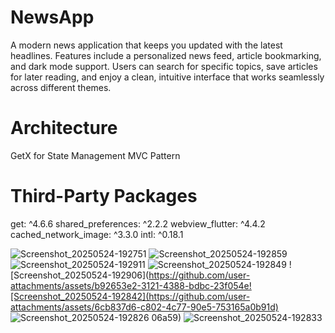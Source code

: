 # NewsApp
A modern news application that keeps you updated with the latest headlines. Features include a personalized news feed, article bookmarking, and dark mode support. Users can search for specific topics, save articles for later reading, and enjoy a clean, intuitive interface that works seamlessly across different themes.
# Architecture   
GetX for State Management
MVC Pattern
# Third-Party Packages
get: ^4.6.6
shared_preferences: ^2.2.2
webview_flutter: ^4.4.2
cached_network_image: ^3.3.0
intl: ^0.18.1

![Screenshot_20250524-192751](https://github.com/user-attachments/assets/bba2a42c-aac8-4a6d-a551-94baeed548e8)
![Screenshot_20250524-192859](https://github.com/user-attachments/assets/9ea7142b-ccc2-4543-a761-ed1b453089f2)
![Screenshot_20250524-192911](https://github.com/user-attachments/assets/7763d57c-cd89-4b83-9c11-10b55867c7f8)
![Screenshot_20250524-192849](https://github.com/user-attachments/assets/4c37e48a-bb82-4cb0-9de6-8e2de44c31b2)
![Screenshot_20250524-192906](https://github.com/user-attachments/assets/b92653e2-3121-4388-bdbc-23f054e![Screenshot_20250524-192842](https://github.com/user-attachments/assets/6cb837d6-c802-4c77-90e5-753165a0b91d)
![Screenshot_20250524-192826](https://github.com/user-attachments/assets/a1675be8-d956-4812-bdb0-372e7361db9e)
06a59)
![Screenshot_20250524-192833](https://github.com/user-attachments/assets/dd3696c1-6e19-4de9-b05e-7dac7243d0e3)
